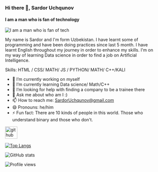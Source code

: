 ### Hi there 👋, Sardor Uchqunov
#### I am a man who is fan of **technology**
![I am a man who is fan of **tech**](https://as1.ftcdn.net/v2/jpg/03/04/68/52/1000_F_304685223_ttVGVAkC5JlfgEOTO8KYbN4tjnRqM715.jpg)

My name is Sardor and I'm form Uzbekistan. I have learnt some of programming and have been doing practices since last 5 month. I have  learnt English throughout my journey in order to enhance my skills. I'm on my way of learning Data science in order to find a job on Artificial Intelligence.

Skills: HTML / CSS/ MATH/ JS / PYTHON/ MATH/ C++/KALI

- 🔭 I’m currently working on myself 
- 🌱 I’m currently learning Data science/ Math/C++ 
- 🤔 I’m looking for help with finding a company to be a trainee there 
- 💬 Ask me about who am I :) 
- 📫 How to reach me: SardorUchqunov@gmail.com 
- 😄 Pronouns: he/him 
- ⚡ Fun fact: There are 10 kinds of people in this world. Those who understand binary and those who don't. 


[<img src='https://cdn.jsdelivr.net/npm/simple-icons@3.0.1/icons/github.svg' alt='github' height='40'>](https://github.com/UchqunovS)  

[![Top Langs](https://github-readme-stats.vercel.app/api/top-langs/?username=UchqunovS)](https://github.com/anuraghazra/github-readme-stats)

![GitHub stats](https://github-readme-stats.vercel.app/api?username=UchqunovS&show_icons=true)  

![Profile views](https://gpvc.arturio.dev/UchqunovS)  

